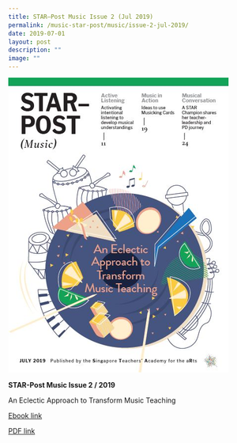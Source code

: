 ```yaml
---
title: STAR–Post Music Issue 2 (Jul 2019)
permalink: /music-star-post/music/issue-2-jul-2019/
date: 2019-07-01
layout: post
description: ""
image: ""
---
```

![](/images/5e53a6f89_u7656.jpg)

**STAR-Post Music Issue 2 / 2019**

An Eclectic Approach to Transform Music Teaching

[Ebook link](https://joom.ag/5eae)

[PDF link](https://academyofsingaporeteachers.moe.edu.sg/docs/librariesprovider4/star-publications/star-post-music/2019/8925ed81e_u4557.pdf?sfvrsn=7ce9ee59_0)
